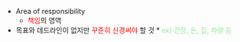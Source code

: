 * Area of responsibility
	* <font color="red">책임</font>의 영역
* 목표와 데드라인이 없지만 <font color="red">꾸준히 신경써야</font> 할 것
		*  <font color="lightgreen">ex) 건장, 돈, 집, 차량 등</font>